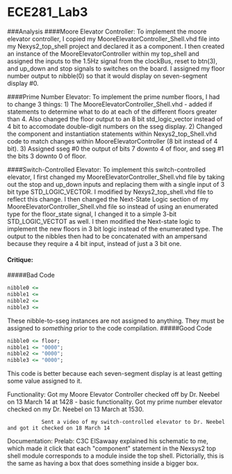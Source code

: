 ECE281_Lab3
===========
###Analysis
####Moore Elevator Controller:
  To implement the moore elevator controller, I copied my MooreElevatorController_Shell.vhd file into my Nexys2_top_shell project and declared it as a component. I then created an instance of the MooreElevatorController within my top_shell and assigned the inputs to the 1.5Hz signal from the clockBus, reset to btn(3), and up_down and stop signals to switches on the board. I assigned my floor number output to nibble(0) so that it would display on seven-segment display #0. 
  
####Prime Number Elevator:
  To implement the prime number floors, I had to change 3 things: 1) The MooreElevatorController_Shell.vhd - added if statements to determine what to do at each of the different floors greater than 4. Also changed the floor output to an 8 bit std_logic_vector instead of 4 bit to accomodate double-digit numbers on the sseg display. 2) Changed the component and instantiation statements within Nexys2_top_Shell.vhd code to match changes within MooreElevatorController (8 bit instead of 4 bit). 3) Assigned sseg #0 the output of bits 7 downto 4 of floor, and sseg #1 the bits 3 downto 0 of floor.
  
####Switch-Controlled Elevator:
  To implement this switch-controlled elevator, I first changed my MooreElevatorController_Shell.vhd file by taking out the stop and up_down inputs and replacing them with a single input of 3 bit type STD_LOGIC_VECTOR. I modified by Nexys2_top_shell.vhd file to reflect this change. I then changed the Next-State Logic section of my MooreElevatorController_Shell.vhd file so instead of using an enumerated type for the floor_state signal, I changed it to a simple 3-bit STD_LOGIC_VECTOT as well. I then modified the Next-state logic to implement the new floors in 3 bit logic instead of the enumerated type. The output to the nibbles then had to be concatenated with an ampersand because they require a 4 bit input, instead of just a 3 bit one.
  
#### Critique:
#####Bad Code
```vhdl
nibble0 <= 
nibble1 <= 
nibble2 <= 
nibble3 <= 
```
These nibble-to-sseg instances are not assigned to anything. They must be assigned to _something_ prior to the code compilation. 
#####Good Code
```vhdl
nibble0 <= floor;
nibble1 <= "0000";
nibble2 <= "0000";
nibble3 <= "0000";
```
This code is better because each seven-segment display is at least getting some value assigned to it.

Functionality: Got my Moore Elevator Controller checked off by Dr. Neebel on 13 March 14 at 1428 - basic functionality.
               Got my prime number elevator checked on my Dr. Neebel on 13 March at 1530. 
               
               Sent a video of my switch-controlled elevator to Dr. Neebel and got it checked on 18 March 14

Documentation: Prelab: C3C ElSawaay explained his schematic to me, which made it click that each "component" statement in the Nexsys2 top shell module corresponds to a module inside the top shell. Pictorially, this is the same as having a box that does something inside a bigger box.
